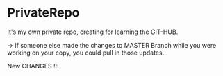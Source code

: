 # PrivateRepo
It's my own private repo, creating for learning the GIT-HUB.

-> If someone else made the changes to MASTER Branch while you were working on your copy, you could pull in those updates.

New CHANGES !!!
